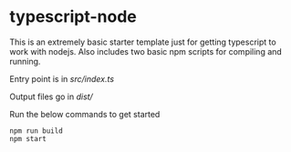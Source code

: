 # typescript-node

This is an extremely basic starter template just for getting typescript to work with nodejs. Also includes two basic npm scripts for compiling and running.

Entry point is in _src/index.ts_

Output files go in _dist/_

Run the below commands to get started
```shell
npm run build
npm start
```
